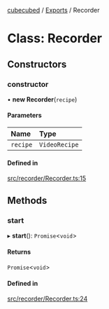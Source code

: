 [cubecubed](/reference/README.md) / [Exports](/reference/modules.md) / Recorder

# Class: Recorder

## Constructors

### constructor

• **new Recorder**(`recipe`)

#### Parameters

| Name | Type |
| :------ | :------ |
| `recipe` | `VideoRecipe` |

#### Defined in

[src/recorder/Recorder.ts:15](https://github.com/imaphatduc/cubecubed/blob/8295992/src/recorder/Recorder.ts#L15)

## Methods

### start

▸ **start**(): `Promise`<`void`\>

#### Returns

`Promise`<`void`\>

#### Defined in

[src/recorder/Recorder.ts:24](https://github.com/imaphatduc/cubecubed/blob/8295992/src/recorder/Recorder.ts#L24)
